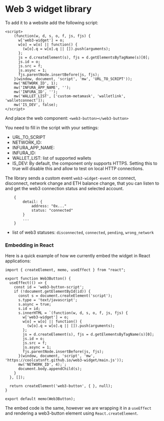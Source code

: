 # Web 3 widget library
To add it to a website add the following script:
```
<script>
    (function(w, d, s, o, f, js, fjs) {
      w['web3-widget'] = o;
      w[o] = w[o] || function() {
        (w[o].q = w[o].q || []).push(arguments);
      };
      js = d.createElement(s), fjs = d.getElementsByTagName(s)[0];
      js.id = o;
      js.src = f;
      js.async = 1;
      fjs.parentNode.insertBefore(js, fjs);
    }(window, document, 'script', 'mw', 'URL_TO_SCRIPT'));
    mw('NETWORK_ID', 1);
    mw('INFURA_APP_NAME', '');
    mw('INFURA_ID', '');
    mw('WALLET_LIST', ['custom-metamask', 'walletlink', 'walletconnect']);
    mw('IS_DEV', false);
</script>
```
And place the web component: `<web3-button></web3-button>`


You need to fill in the script with your settings:
- URL_TO_SCRIPT
- NETWORK_ID: 
- INFURA_APP_NAME:
- INFURA_ID:
- WALLET_LIST: list of supported wallets
- IS_DEV: By default, the component only supports HTTPS.  Setting this to true will disable this and allow to test on local HTTP connections.

The library sends a custom event `web3-widget-event` on connect, disconnect, network change and ETH balance change, that you can listen to and get the web3 connection status and selected account.
```
    {
        detail: {
            address: "0x..."
            status: "connected"
        }
        ...
    }
```
- list of web3 statuses: `disconnected`, `connected`, `pending`, `wrong_network`
  
### Embedding in React
Here is a quick example of how we currently embed the widget in React applications:

```
import { createElement, memo, useEffect } from "react";

export function Web3Button() {
  useEffect(() => {
    const id = 'web3-button-script';
    if (!document.getElementById(id)) {
      const s = document.createElement('script');
      s.type = 'text/javascript';
      s.async = true;
      s.id = id;
      s.innerHTML = `(function(w, d, s, o, f, js, fjs) {
        w['web3-widget'] = o;
        w[o] = w[o] || function() {
          (w[o].q = w[o].q || []).push(arguments);
        };
        js = d.createElement(s), fjs = d.getElementsByTagName(s)[0];
        js.id = o;
        js.src = f;
        js.async = 1;
        fjs.parentNode.insertBefore(js, fjs);
      }(window, document, 'script', 'mw', 'https://coolcatsnft.github.io/web3-widget/main.js'));
      mw('NETWORK_ID', 4);`;
      document.body.appendChild(s);
    }
  }, []);
  
  return createElement('web3-button', { }, null);
}

export default memo(Web3Button);
```

The embed code is the same, however we are wrapping it in a `useEffect` and rendering a web3-button element using `React.createElement`.
